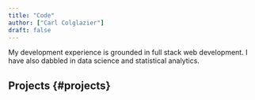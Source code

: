 ```yaml
---
title: "Code"
author: ["Carl Colglazier"]
draft: false
---
```


My development experience is grounded in full stack web development.
I have also dabbled in data science and statistical analytics.

## Projects {#projects}
